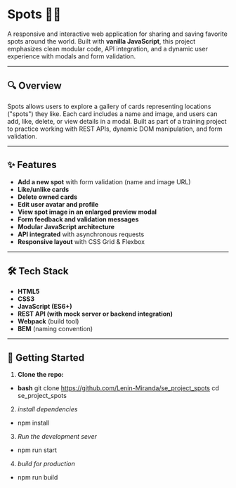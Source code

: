 # Spots 🌄📍

A responsive and interactive web application for sharing and saving favorite spots around the world. Built with **vanilla JavaScript**, this project emphasizes clean modular code, API integration, and a dynamic user experience with modals and form validation.

---

## 🔍 Overview

Spots allows users to explore a gallery of cards representing locations ("spots") they like. Each card includes a name and image, and users can add, like, delete, or view details in a modal. Built as part of a training project to practice working with REST APIs, dynamic DOM manipulation, and form validation.

---

## ✨ Features

- **Add a new spot** with form validation (name and image URL)
- **Like/unlike cards**
- **Delete owned cards**
- **Edit user avatar and profile**
- **View spot image in an enlarged preview modal**
- **Form feedback and validation messages**
- **Modular JavaScript architecture**
- **API integrated** with asynchronous requests
- **Responsive layout** with CSS Grid & Flexbox

---

## 🛠 Tech Stack

- **HTML5**
- **CSS3**
- **JavaScript (ES6+)**
- **REST API (with mock server or backend integration)**
- **Webpack** (build tool)
- **BEM** (naming convention)

---

## 📁 Getting Started

1. **Clone the repo:**

- **bash**
  git clone https://github.com/Lenin-Miranda/se_project_spots
  cd se_project_spots

2. _install dependencies_

- npm install

3. _Run the development sever_

- npm run start

4. _build for production_

- npm run build
